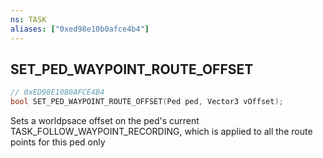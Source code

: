 ```yaml
---
ns: TASK
aliases: ["0xed98e10b0afce4b4"]
---
```

## SET_PED_WAYPOINT_ROUTE_OFFSET

```c
// 0xED98E10B0AFCE4B4
bool SET_PED_WAYPOINT_ROUTE_OFFSET(Ped ped, Vector3 vOffset);
```

Sets a worldpsace offset on the ped's current TASK_FOLLOW_WAYPOINT_RECORDING, which is applied to all the route points for this ped only


